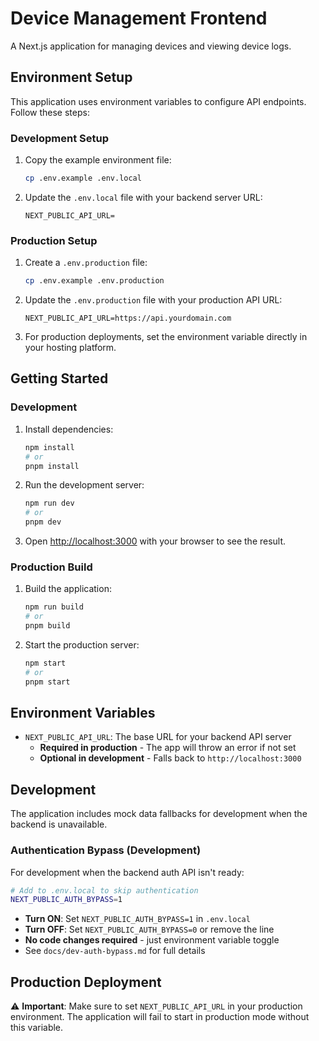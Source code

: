 # Device Management Frontend

A Next.js application for managing devices and viewing device logs.

## Environment Setup

This application uses environment variables to configure API endpoints. Follow these steps:

### Development Setup

1. Copy the example environment file:
   ```bash
   cp .env.example .env.local
   ```

2. Update the `.env.local` file with your backend server URL:
   ```env
   NEXT_PUBLIC_API_URL=
   ```

### Production Setup

1. Create a `.env.production` file:
   ```bash
   cp .env.example .env.production
   ```

2. Update the `.env.production` file with your production API URL:
   ```env
   NEXT_PUBLIC_API_URL=https://api.yourdomain.com
   ```

3. For production deployments, set the environment variable directly in your hosting platform.

## Getting Started

### Development
1. Install dependencies:
   ```bash
   npm install
   # or
   pnpm install
   ```

2. Run the development server:
   ```bash
   npm run dev
   # or
   pnpm dev
   ```

3. Open [http://localhost:3000](http://localhost:3000) with your browser to see the result.

### Production Build
1. Build the application:
   ```bash
   npm run build
   # or
   pnpm build
   ```

2. Start the production server:
   ```bash
   npm start
   # or
   pnpm start
   ```

## Environment Variables

- `NEXT_PUBLIC_API_URL`: The base URL for your backend API server
  - **Required in production** - The app will throw an error if not set
  - **Optional in development** - Falls back to `http://localhost:3000`

## Development

The application includes mock data fallbacks for development when the backend is unavailable.

### Authentication Bypass (Development)

For development when the backend auth API isn't ready:

```bash
# Add to .env.local to skip authentication
NEXT_PUBLIC_AUTH_BYPASS=1
```

- **Turn ON**: Set `NEXT_PUBLIC_AUTH_BYPASS=1` in `.env.local`
- **Turn OFF**: Set `NEXT_PUBLIC_AUTH_BYPASS=0` or remove the line
- **No code changes required** - just environment variable toggle
- See `docs/dev-auth-bypass.md` for full details

## Production Deployment

⚠️ **Important**: Make sure to set `NEXT_PUBLIC_API_URL` in your production environment. The application will fail to start in production mode without this variable.